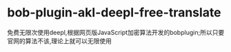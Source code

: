 # bob-plugin-akl-deepl-free-translate
免费无限次使用deepl,根据网页版JavaScript加密算法开发的bobplugin;所以只要官网的算法不该,理论上就可以无限使用
